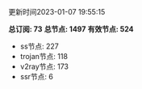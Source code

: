 更新时间2023-01-07 19:55:15

**总订阅: 73**
**总节点: 1497**
**有效节点: 524**
- ss节点: 227
- trojan节点: 118
- v2ray节点: 173
- ssr节点: 6
